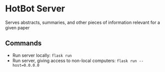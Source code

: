 # HotBot Server
Serves abstracts, summaries, and other pieces of information relevant for a given paper


## Commands
- Run server locally: `flask run`
- Run server, giving access to non-local computers: `flask run --host=0.0.0.0`
